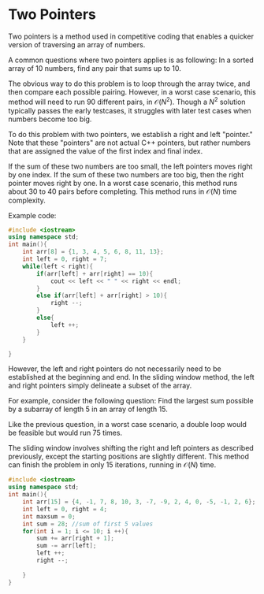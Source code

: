 # Two Pointers

Two pointers is a method used in competitive coding that enables a quicker version of traversing an array of numbers.

A common questions where two pointers applies is as following:
In a sorted array of 10 numbers, find any pair that sums up to 10.

The obvious way to do this problem is to loop through the array twice, and then compare each possible pairing. However, in a worst case scenario, this method will need to run 90 different pairs, in $\mathcal{O}(N^2)$. Though a $N^2$ solution typically passes the early testcases, it struggles with later test cases when numbers become too big.

To do this problem with two pointers, we establish a right and left "pointer." Note that these "pointers" are not actual C++ pointers, but rather numbers that are assigned the value of the first index and final index. 

If the sum of these two numbers are too small, the left pointers moves right by one index. If the sum of these two numbers are too big, then the right pointer moves right by one. In a worst case scenario, this method runs about 30 to 40 pairs before completing. This method runs in $\mathcal{O}(N)$ time complexity.

Example code:

```cpp
#include <iostream>
using namespace std;
int main(){
    int arr[8] = {1, 3, 4, 5, 6, 8, 11, 13};
    int left = 0, right = 7;
    while(left < right){
        if(arr[left] + arr[right] == 10){
            cout << left << " " << right << endl;
        }
        else if(arr[left] + arr[right] > 10){
            right --;
        }
        else{
            left ++;
        }
    }

}

```

However, the left and right pointers do not necessarily need to be established at the beginning and end. In the sliding window method, the left and right pointers simply delineate a subset of the array.

For example, consider the following question:
Find the largest sum possible by a subarray of length 5 in an array of length 15.

Like the previous question, in a worst case scenario, a double loop would be feasible but would run 75 times.

The sliding window involves shifting the right and left pointers as described previously, except the starting positions are slightly different. This method can finish the problem in only 15 iterations, running in $\mathcal{O}(N)$ time.

```cpp
#include <iostream>
using namespace std;
int main(){
    int arr[15] = {4, -1, 7, 8, 10, 3, -7, -9, 2, 4, 0, -5, -1, 2, 6};
    int left = 0, right = 4;
    int maxsum = 0;
    int sum = 28; //sum of first 5 values
    for(int i = 1; i <= 10; i ++){
        sum += arr[right + 1];
        sum -= arr[left];
        left ++;
        right --;
        
    }
}
```
